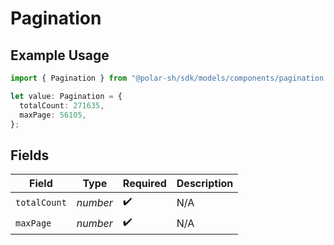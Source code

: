 # Pagination

## Example Usage

```typescript
import { Pagination } from "@polar-sh/sdk/models/components/pagination.js";

let value: Pagination = {
  totalCount: 271635,
  maxPage: 56105,
};
```

## Fields

| Field              | Type               | Required           | Description        |
| ------------------ | ------------------ | ------------------ | ------------------ |
| `totalCount`       | *number*           | :heavy_check_mark: | N/A                |
| `maxPage`          | *number*           | :heavy_check_mark: | N/A                |